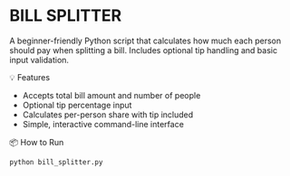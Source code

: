 # BILL SPLITTER
A beginner-friendly Python script that calculates how much each person should pay when splitting a bill. Includes optional tip handling and basic input validation.

💡 Features

- Accepts total bill amount and number of people
- Optional tip percentage input
- Calculates per-person share with tip included
- Simple, interactive command-line interface

📦 How to Run

```bash
python bill_splitter.py

